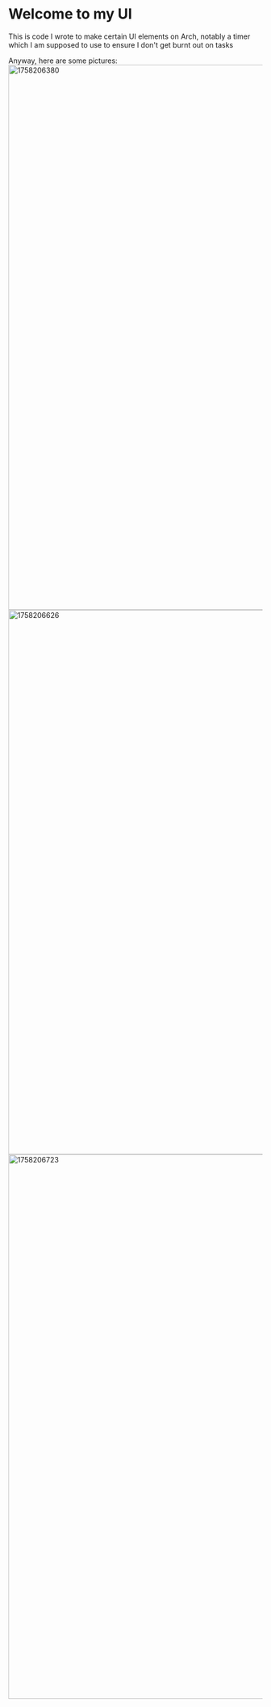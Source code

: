 # Welcome to my UI
This is code I wrote to make certain UI elements on Arch, notably a timer which I am supposed to use to ensure I don't get burnt out on tasks

Anyway, here are some pictures:
<img width="1921" height="1081" alt="1758206380" src="https://github.com/user-attachments/assets/865d3723-1a76-4080-bc01-522dd9714c40" />
<img width="1920" height="1080" alt="1758206626" src="https://github.com/user-attachments/assets/18704318-62ca-4b7f-91e0-dbb5946d5323" />
<img width="1920" height="1080" alt="1758206723" src="https://github.com/user-attachments/assets/997e65f9-23e9-4621-a053-cf0afc3f99fa" />
